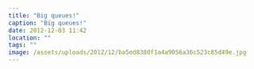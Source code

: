 ```yaml
---
title: "Big queues!"
caption: "Big queues!"
date: 2012-12-03 11:42
location: ""
tags: ""
image: /assets/uploads/2012/12/ba5ed8380f1a4a9056a36c523c85d49e.jpg
---
```

